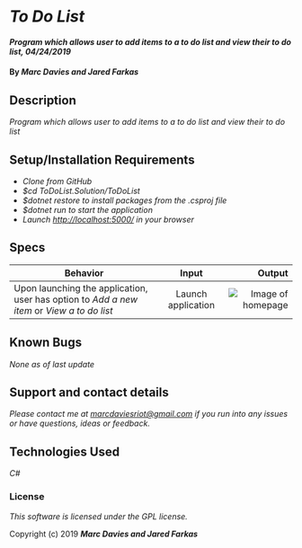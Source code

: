# _To Do List_

#### _Program which allows user to add items to a to do list and view their to do list, 04/24/2019_

#### By _**Marc Davies and Jared Farkas**_

## Description

_Program which allows user to add items to a to do list and view their to do list_

## Setup/Installation Requirements

* _Clone from GitHub_
* _$cd ToDoList.Solution/ToDoList_
* _$dotnet restore to install packages from the .csproj file_
* _$dotnet run to start the application_
* _Launch [http://localhost:5000/](http://localhost:5000/) in your browser_

## Specs

| Behavior | Input | Output |
| ------------- |:-------------:| -----:|
| Upon launching the application, user has option to *Add a new item* or *View a to do list* | Launch application | ![Image of homepage](https://i.imgur.com/da8KI8G.png) |

## Known Bugs

_None as of last update_

## Support and contact details

_Please contact me at marcdaviesriot@gmail.com if you run into any issues or have questions, ideas or feedback._

## Technologies Used

_C#_

### License

*This software is licensed under the GPL license.*

Copyright (c) 2019 **_Marc Davies and Jared Farkas_**
